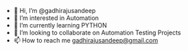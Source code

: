- 👋 Hi, I’m @gadhirajusandeep
- 👀 I’m interested in Automation 
- 🌱 I’m currently learning PYTHON
- 💞️ I’m looking to collaborate on Automation Testing Projects
- 📫 How to reach me gadhirajusandeep@gmail.com

<!---
gadhirajusandeep/gadhirajusandeep is a ✨ special ✨ repository because its `README.md` (this file) appears on your GitHub profile.
You can click the Preview link to take a look at your changes.
--->
